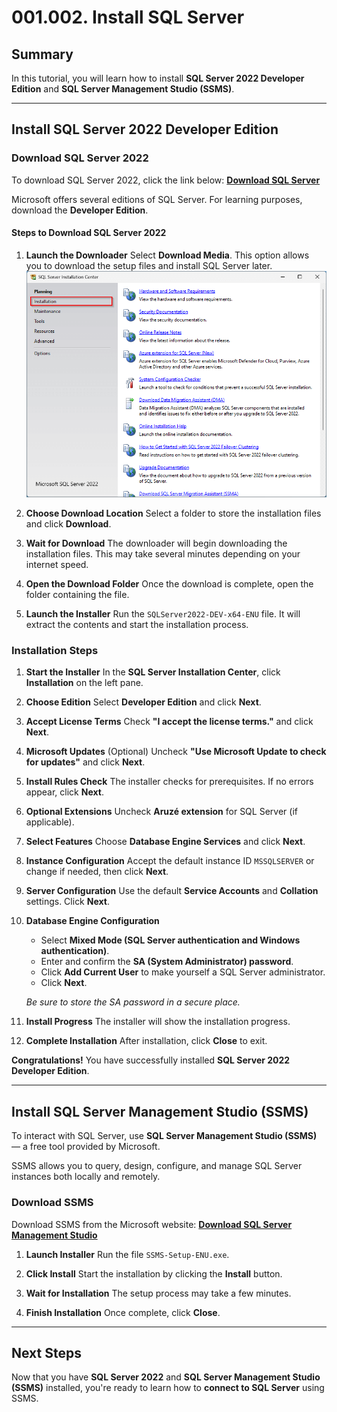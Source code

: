 # 001.002. **Install SQL Server**

## **Summary**

In this tutorial, you will learn how to install **SQL Server 2022 Developer Edition** and **SQL Server Management Studio (SSMS)**.

---

## **Install SQL Server 2022 Developer Edition**

### **Download SQL Server 2022**

To download SQL Server 2022, click the link below:
**[Download SQL Server](https://www.microsoft.com/en-us/sql-server/sql-server-downloads)**

Microsoft offers several editions of SQL Server. For learning purposes, download the **Developer Edition**.

#### **Steps to Download SQL Server 2022**

1. **Launch the Downloader**
   Select **Download Media**. This option allows you to download the setup files and install SQL Server later.
   ![1-Install-SQL-Server-Server-Installation-Center](../images/1-Install-SQL-Server-Server-Installation-Center.png)

2. **Choose Download Location**
   Select a folder to store the installation files and click **Download**.

3. **Wait for Download**
   The downloader will begin downloading the installation files. This may take several minutes depending on your internet speed.

4. **Open the Download Folder**
   Once the download is complete, open the folder containing the file.

5. **Launch the Installer**
   Run the `SQLServer2022-DEV-x64-ENU` file. It will extract the contents and start the installation process.

### **Installation Steps**

1. **Start the Installer**
   In the **SQL Server Installation Center**, click **Installation** on the left pane.

2. **Choose Edition**
   Select **Developer Edition** and click **Next**.

3. **Accept License Terms**
   Check **"I accept the license terms."** and click **Next**.

4. **Microsoft Updates**
   (Optional) Uncheck **"Use Microsoft Update to check for updates"** and click **Next**.

5. **Install Rules Check**
   The installer checks for prerequisites. If no errors appear, click **Next**.

6. **Optional Extensions**
   Uncheck **Aruzé extension** for SQL Server (if applicable).

7. **Select Features**
   Choose **Database Engine Services** and click **Next**.

8. **Instance Configuration**
   Accept the default instance ID `MSSQLSERVER` or change if needed, then click **Next**.

9. **Server Configuration**
   Use the default **Service Accounts** and **Collation** settings. Click **Next**.

10. **Database Engine Configuration**

    * Select **Mixed Mode (SQL Server authentication and Windows authentication)**.
    * Enter and confirm the **SA (System Administrator) password**.
    * Click **Add Current User** to make yourself a SQL Server administrator.
    * Click **Next**.

    *Be sure to store the SA password in a secure place.*

11. **Install Progress**
    The installer will show the installation progress.

12. **Complete Installation**
    After installation, click **Close** to exit.

**Congratulations!** You have successfully installed **SQL Server 2022 Developer Edition**.

---

## **Install SQL Server Management Studio (SSMS)**

To interact with SQL Server, use **SQL Server Management Studio (SSMS)** — a free tool provided by Microsoft.

SSMS allows you to query, design, configure, and manage SQL Server instances both locally and remotely.

### **Download SSMS**

Download SSMS from the Microsoft website:
**[Download SQL Server Management Studio](https://learn.microsoft.com/en-us/sql/ssms/download-sql-server-management-studio-ssms)**

1. **Launch Installer**
   Run the file `SSMS-Setup-ENU.exe`.

2. **Click Install**
   Start the installation by clicking the **Install** button.

3. **Wait for Installation**
   The setup process may take a few minutes.

4. **Finish Installation**
   Once complete, click **Close**.

---

## **Next Steps**

Now that you have **SQL Server 2022** and **SQL Server Management Studio (SSMS)** installed, you're ready to learn how to **connect to SQL Server** using SSMS.
